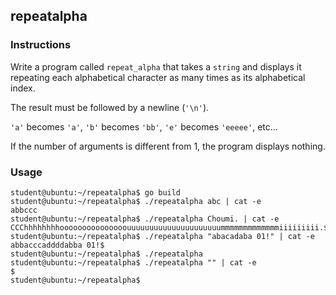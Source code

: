 ## repeatalpha

### Instructions

Write a program called `repeat_alpha` that takes a `string` and displays it repeating each alphabetical character as many times as its alphabetical index.

The result must be followed by a newline (`'\n'`).

`'a'` becomes `'a'`, `'b'` becomes `'bb'`, `'e'` becomes `'eeeee'`, etc...

If the number of arguments is different from 1, the program displays nothing.

### Usage

```console
student@ubuntu:~/repeatalpha$ go build
student@ubuntu:~/repeatalpha$ ./repeatalpha abc | cat -e
abbccc
student@ubuntu:~/repeatalpha$ ./repeatalpha Choumi. | cat -e
CCChhhhhhhhooooooooooooooouuuuuuuuuuuuuuuuuuuuummmmmmmmmmmmmiiiiiiiii.$
student@ubuntu:~/repeatalpha$ ./repeatalpha "abacadaba 01!" | cat -e
abbacccaddddabba 01!$
student@ubuntu:~/repeatalpha$ ./repeatalpha
student@ubuntu:~/repeatalpha$ ./repeatalpha "" | cat -e
$
student@ubuntu:~/repeatalpha$
```
